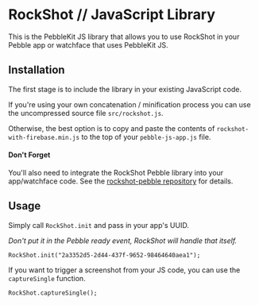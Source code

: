 # RockShot // JavaScript Library

This is the PebbleKit JS library that allows you to use RockShot in your Pebble app or watchface that uses PebbleKit JS.

## Installation

The first stage is to include the library in your existing JavaScript code. 

If you're using your own concatenation / minification process you can use the uncompressed source file ```src/rockshot.js```. 

Otherwise, the best option is to copy and paste the contents of ```rockshot-with-firebase.min.js``` to the top of your ```pebble-js-app.js``` file.

#### Don't Forget

You'll also need to integrate the RockShot Pebble library into your app/watchface code. See the [rockshot-pebble repository](https://github.com/smallstoneapps/rockshot-pebble) for details.


## Usage

Simply call ```RockShot.init``` and pass in your app's UUID. 

*Don't put it in the Pebble ready event, RockShot will handle that itself.*

    RockShot.init("2a3352d5-2d44-437f-9652-98464640aea1");
    

If you want to trigger a screenshot from your JS code, you can use the ```captureSingle``` function.

    RockShot.captureSingle();
    
